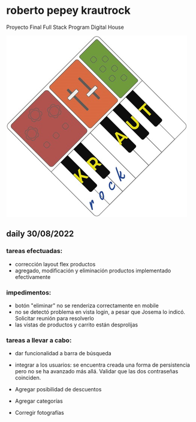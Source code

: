 # roberto pepey krautrock
Proyecto Final Full Stack Program Digital House

![Logo Krautrock](https://raw.githubusercontent.com/sebastian-pepey/roberto_pepey-krautrock/main/public/img/logo_krautrock_medium.jpg)

## daily 30/08/2022

### tareas efectuadas:

- corrección layout flex productos
- agregado, modificación y eliminación productos implementado efectívamente

### impedimentos:

- botón "eliminar" no se renderiza correctamente en mobile
- no se detectó problema en vista login, a pesar que Josema lo indicó. Solicitar reunión para resolverlo
- las vistas de productos y carrito están desprolijas

### tareas a llevar a cabo:

- dar funcionalidad a barra de búsqueda
- integrar a los usuarios: se encuentra creada una forma de persistencia pero no se ha avanzado más allá. Validar que las dos contraseñas coinciden.


- Agregar posibilidad de descuentos
- Agregar categorías
- Corregir fotografías
